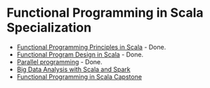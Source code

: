 # Functional Programming in Scala Specialization
  * [Functional Programming Principles in Scala](https://www.coursera.org/learn/progfun1?specialization=scala) - Done.
  * [Functional Program Design in Scala](https://www.coursera.org/learn/progfun2?specialization=scala) - Done.
  * [Parallel programming](https://www.coursera.org/learn/parprog1?specialization=scala) - Done.
  * [Big Data Analysis with Scala and Spark](https://www.coursera.org/learn/scala-spark-big-data?specialization=scala)
  * [Functional Programming in Scala Capstone](https://www.coursera.org/learn/scala-capstone)
